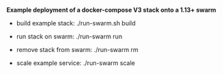 **Example deployment of a docker-compose V3 stack onto a 1.13+ swarm**

* build example stack: ./run-swarm.sh build

* run stack on swarm: ./run-swarm run

* remove stack from swarm: ./run-swarm rm

* scale example service: ./run-swarm scale

